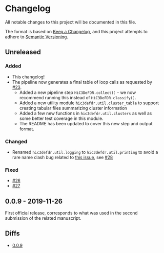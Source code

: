 # Changelog
All notable changes to this project will be documented in this file.

The format is based on [Keep a Changelog](https://keepachangelog.com/en/1.0.0/),
and this project attempts to adhere to [Semantic Versioning](https://semver.org/spec/v2.0.0.html).

## Unreleased

### Added
 - This changelog!
 - The pipeline now generates a final table of loop calls as requested by [#23](https://bitbucket.org/creminslab/hic3defdr/issues/23/pipeline-should-write-a-table-of-final).
   - Added a new pipeline step `HiC3DeFDR.collect()` - we now recommend running
     this instead of `HiC3DeFDR.classify()`.
   - Added a new utility module `hic3defdr.util.cluster_table` to support
     creating tabular files summarizing cluster information
   - Added a few new functions in `hic3defdr.util.clusters` as well as some
     better test coverage in this module.
   - The README has been updated to cover this new step and output format.

### Changed
 - Renamed `hic3defdr.util.logging` to `hic3defdr.util.printing` to avoid a rare
   name clash bug related to [this issue](https://github.com/pandas-dev/pandas/issues/10167),
   see [#28](https://bitbucket.org/creminslab/hic3defdr/issues/28/attributeerror-module-object-has-no)

### Fixed
 - [#26](https://bitbucket.org/creminslab/hic3defdr/issues/26/hic3defdr-util-lowesspy-179-runtimewarning)
 - [#27](https://bitbucket.org/creminslab/hic3defdr/issues/27/valueerror-could-not-convert-string-to)

## 0.0.9 - 2019-11-26

First official release, corresponds to what was used in the second submission of
the related manuscript.

## Diffs
- [0.0.9](https://bitbucket.org/creminslab/hic3defdr/src/0.0.9)
